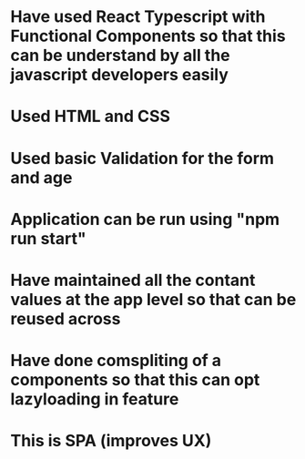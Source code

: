 # Have used React Typescript with Functional Components so that this can be understand by all the javascript developers easily

# Used HTML and CSS

# Used basic Validation for the form and age

# Application can be run using "npm run start"

# Have maintained all the contant values at the app level so that can be reused across

# Have done comspliting of a components so that this can opt lazyloading in feature

# This is SPA (improves UX)